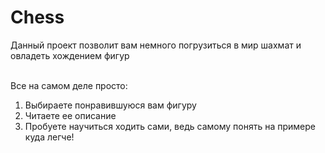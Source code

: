 # Chess

Данный проект позволит вам немного погрузиться в мир шахмат и овладеть хождением фигур <br> <br>

Все на самом деле просто: <br>
1) Выбираете понравившуюся вам фигуру
2) Читаете ее описание
3) Пробуете научиться ходить сами, ведь самому понять на примере куда легче!
